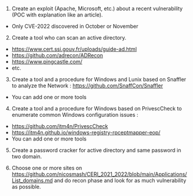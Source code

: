 1) Create an exploit (Apache, Microsoft, etc.) about a recent vulnerability (POC with explanation like an article).
* Only CVE-2022 discovered in October or November 

2) Create a tool who can scan an active directory.
* https://www.cert.ssi.gouv.fr/uploads/guide-ad.html
* https://github.com/adrecon/ADRecon
* https://www.pingcastle.com/
* etc.

3) Create a tool and a procedure for Windows and Lunix based on Snaffler to analyze the Network : https://github.com/SnaffCon/Snaffler
* You can add one or more tools

4) Create a tool and a procedure for Windows based on PrivescCheck to enumerate common Windows configuration issues : 
* https://github.com/itm4n/PrivescCheck
* https://itm4n.github.io/windows-registry-rpceptmapper-eop/
* You can add one or more tools

5) Create a password cracker for active directory and same password in two domain.

6) Choose one or more sites on https://github.com/nicosmash/CERI_2021_2022/blob/main/Applications/List_domains.md and do recon phase and look for as much vulnerability as possible.
